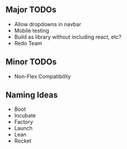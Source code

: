 ## Major TODOs

- Allow dropdowns in navbar
- Mobile testing
- Build as library without including react, etc?
- Redo Team

## Minor TODOs

- Non-Flex Compatibility

## Naming Ideas

- Boot
- Incubate
- Factory
- Launch
- Lean
- Rocket